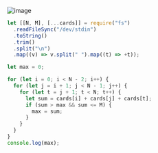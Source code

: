 ![image](https://github.com/ssc9811/algorithm/assets/39263149/1ea4fe02-a745-42c8-b32b-7dcd1ba22d09)

```javascript
let [[N, M], [...cards]] = require("fs")
  .readFileSync("/dev/stdin")
  .toString()
  .trim()
  .split("\n")
  .map((v) => v.split(" ").map((t) => +t));

let max = 0;

for (let i = 0; i < N - 2; i++) {
  for (let j = i + 1; j < N - 1; j++) {
    for (let t = j + 1; t < N; t++) {
      let sum = cards[i] + cards[j] + cards[t];
      if (sum > max && sum <= M) {
        max = sum;
      }
    }
  }
}
console.log(max);
```
